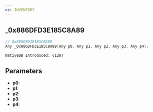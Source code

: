 ```yaml
---
ns: INVENTORY
---
```

## _0x886DFD3E185C8A89

```c
// 0x886DFD3E185C8A89
Any _0x886DFD3E185C8A89(Any p0, Any p1, Any p2, Any p3, Any p4);
```

```
NativeDB Introduced: v1207
```

## Parameters
* **p0**:
* **p1**:
* **p2**:
* **p3**:
* **p4**:
